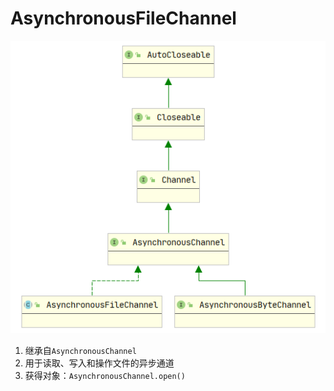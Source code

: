 # AsynchronousFileChannel
![](./images/aio/asynchronousfilechannel.png)
1. 继承自`AsynchronousChannel`
2. 用于读取、写入和操作文件的异步通道
3. 获得对象：`AsynchronousChannel.open()`